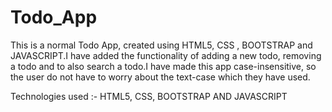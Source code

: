 # Todo_App
This is a normal Todo App, created using HTML5, CSS , BOOTSTRAP  and JAVASCRIPT.I have added the functionality of adding a new todo, removing a todo and to also search a todo.I have made this app case-insensitive, so the user do not have to worry about the  text-case which they have used.


Technologies used :- HTML5, CSS, BOOTSTRAP AND JAVASCRIPT
